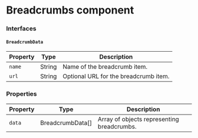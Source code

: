 # Breadcrumbs component

### Interfaces

#### `BreadcrumbData`

| Property | Type   | Description                           |
| -------- | ------ | ------------------------------------- |
| `name`   | String | Name of the breadcrumb item.          |
| `url`    | String | Optional URL for the breadcrumb item. |

### Properties

| Property | Type             | Description                                |
| -------- | ---------------- | ------------------------------------------ |
| `data`   | BreadcrumbData[] | Array of objects representing breadcrumbs. |
